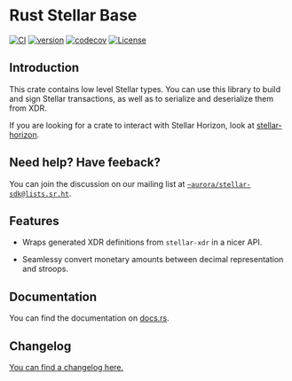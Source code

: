 # Rust Stellar Base

[![CI](https://github.com/aurora-rs/stellar-base-rs/workflows/CI/badge.svg)](https://github.com/aurora-rs/stellar-base-rs/actions?query=branch:master)
[![version](https://img.shields.io/crates/v/stellar-base)](https://crates.io/crates/stellar-base)
[![codecov](https://codecov.io/gh/aurora-rs/stellar-base-rs/branch/master/graph/badge.svg?token=3DR7ZYCPTQ)](https://codecov.io/gh/aurora-rs/stellar-base-rs)
[![License](https://img.shields.io/crates/l/stellar-base)](https://github.com/aurora-rs/stellar-base-rs/blob/master/LICENSE)


## Introduction

This crate contains low level Stellar types. You can use this library
to build and sign Stellar transactions, as well as to serialize and
deserialize them from XDR.

If you are looking for a crate to interact with Stellar Horizon, look at
[stellar-horizon](https://github.com/aurora-rs/stellar-horizon-rs).


## Need help? Have feeback?

You can join the discussion on our mailing list at
[`~aurora/stellar-sdk@lists.sr.ht`](https://lists.sr.ht/~aurora/stellar-sdk).


## Features

* Wraps generated XDR definitions from `stellar-xdr` in a nicer API.

* Seamlessy convert monetary amounts between decimal representation
  and stroops.


## Documentation

You can find the documentation on [docs.rs](https://docs.rs/stellar-base).


## Changelog

[You can find a changelog here.](https://github.com/aurora-rs/stellar-base-rs/blob/master/CHANGELOG.md)
